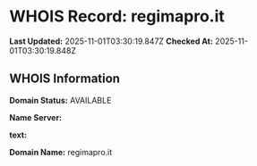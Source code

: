 # WHOIS Record: regimapro.it

**Last Updated:** 2025-11-01T03:30:19.847Z
**Checked At:** 2025-11-01T03:30:19.848Z

## WHOIS Information

**Domain Status:** AVAILABLE

**Name Server:** 

**text:** 

**Domain Name:** regimapro.it

